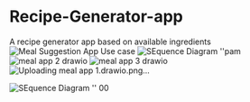 # Recipe-Generator-app
A recipe generator app based on available ingredients
![Meal Suggestion App Use case](https://github.com/user-attachments/assets/f1040b8c-0ed8-4b96-b367-87eec3cb3a00)
![SEquence Diagram ''pam](https://github.com/user-attachments/assets/e9a3aac6-b945-4bcd-bd96-d6fe58c35f92)
![meal app 2 drawio](https://github.com/user-attachments/assets/2af1da56-c92a-4835-97fb-85fdc792a4ae)
![meal app 3 drawio](https://github.com/user-attachments/assets/aeef8b8b-a2be-4bc5-a4be-0a548ad2639e)
![Uploading meal app 1.drawio.png…]()

![SEquence Diagram ''  00](https://github.com/user-attachments/assets/09970a3f-dabc-4c41-901c-53fd556d4a76)

